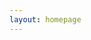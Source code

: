```yaml
---
layout: homepage
---
```

<div id="instantill"></div>
<script src="https://instantill.org/embed.js"></script>
<script>_oab=instantill({uid: "ivSJpXG4euYTqhciz", config: {"ill_form":"https://rscvd.org/submit","sid":"where","doi":"doi","year":"year","book":"https://rscvd.org/book","time":"a few days","problem_email":"ifladdrs@gmail.com","norequests":true,"say_paper":true,"advancedform":"https://rscvd.org/paper","owner":"joe+ifla@openaccessbutton.org", "css_off":true}});</script>
<br><br><br><br>
